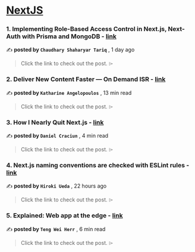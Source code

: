 
<h1><a href=https://medium.com/tag/nextjs/recommended target="_blank" rel="noopener noreferrer">NextJS</a></h1>
<h3>1. Implementing Role-Based Access Control in Next.js, Next-Auth with Prisma and MongoDB - <a href=https://medium.com/@chsherryy/implementing-role-based-access-control-in-next-js-next-auth-with-prisma-and-mongodb-324f1929cf93?source=tag_recommended_feed---------0-84----------nextjs----------3ce655ab_2f32_4054_942e_5a5bd49f8006------- target="_blank" rel="noopener noreferrer">link</a></h3>

✍️ **posted by `Chaudhary Shaharyar Tariq`** <date> , 1 day ago</date>

<blockquote>Click the link to check out the post. ⌲</blockquote>

<h3>2. Deliver New Content Faster — On Demand ISR - <a href=https://medium.com/stackademic/on-demand-incremental-static-regeneration-3aac500641d8?source=tag_recommended_feed---------1-107----------nextjs----------3ce655ab_2f32_4054_942e_5a5bd49f8006------- target="_blank" rel="noopener noreferrer">link</a></h3>

✍️ **posted by `Katharine Angelopoulos`** <date> , 13 min read</date>

<blockquote>Click the link to check out the post. ⌲</blockquote>

<h3>3. How I Nearly Quit Next.js - <a href=https://medium.com/gitconnected/how-i-nearly-quit-next-js-6bd58edef5fe?source=tag_recommended_feed---------2-85----------nextjs----------3ce655ab_2f32_4054_942e_5a5bd49f8006------- target="_blank" rel="noopener noreferrer">link</a></h3>

✍️ **posted by `Daniel Craciun`** <date> , 4 min read</date>

<blockquote>Click the link to check out the post. ⌲</blockquote>

<h3>4. Next.js naming conventions are checked with ESLint rules - <a href=https://medium.com/@hiro08gh/next-js-naming-conventions-are-checked-with-eslint-rules-946371d67882?source=tag_recommended_feed---------3-84----------nextjs----------3ce655ab_2f32_4054_942e_5a5bd49f8006------- target="_blank" rel="noopener noreferrer">link</a></h3>

✍️ **posted by `Hiroki Ueda`** <date> , 22 hours ago</date>

<blockquote>Click the link to check out the post. ⌲</blockquote>

<h3>5. Explained: Web app at the edge - <a href=https://medium.com/gitconnected/explained-web-app-at-the-edge-fb391985a0a5?source=tag_recommended_feed---------4-107----------nextjs----------3ce655ab_2f32_4054_942e_5a5bd49f8006------- target="_blank" rel="noopener noreferrer">link</a></h3>

✍️ **posted by `Teng Wei Herr`** <date> , 6 min read</date>

<blockquote>Click the link to check out the post. ⌲</blockquote>

